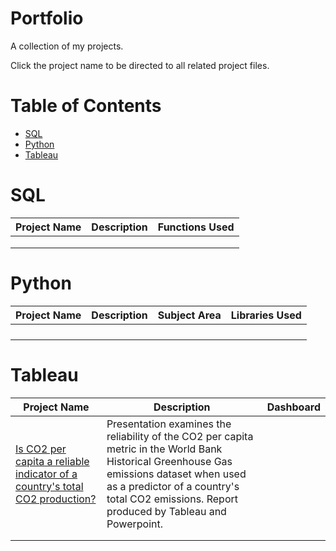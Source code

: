 # Portfolio
A collection of my projects.

Click the project name to be directed to all related project files.

# Table of Contents

- [SQL](#SQL)
- [Python](#Python)
- [Tableau](#Tableau)

# SQL
|Project Name|Description|Functions Used|
|---|---|---|
||||
||||
||||

# Python

|Project Name|Description|Subject Area|Libraries Used|
|---|---|---|---|
||||
||||
||||
||||

# Tableau
|Project Name|Description|Dashboard|
|---|---|---|
|[Is CO2 per capita a reliable indicator of a country's total CO2 production?](https://github.com/cgjohnso/Is-CO2-per-capita-a-reliable-indicator-of-a-countrys-total-CO2-production)|Presentation examines the reliability of the CO2 per capita metric in the World Bank Historical Greenhouse Gas emissions dataset when used as a predictor of a country's total CO2 emissions. Report produced by Tableau and Powerpoint.||
||||
||||
